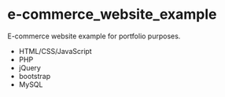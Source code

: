 # e-commerce_website_example
E-commerce website example for portfolio purposes. 

<ul>
  <li>HTML/CSS/JavaScript</li>
  <li>PHP</li>
  <li>jQuery</li>
  <li>bootstrap</li>
  <li>MySQL</li>
</ul>
